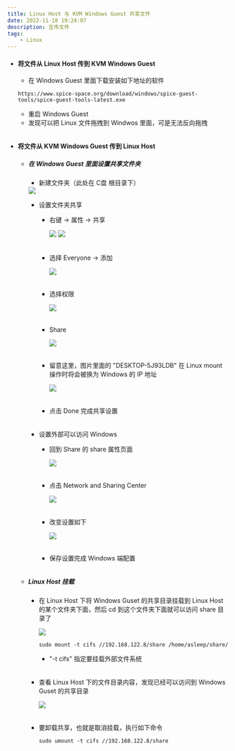 ```yaml
---
title: Linux Host 与 KVM Windows Guest 共享文件
date: 2022-11-18 19:24:07
description: 互传文件
tags:
    - Linux
---
```


- #### 将文件从 Linux Host 传到 KVM Windows Guest

    - 在 Windows Guest 里面下载安装如下地址的软件
    
    ```
    https://www.spice-space.org/download/windows/spice-guest-tools/spice-guest-tools-latest.exe
    ```
    
    - 重启 Windows Guest
    - 发现可以把 Linux 文件拖拽到 Windwos 里面，可是无法反向拖拽
    
###### 

- #### 将文件从 KVM Windows Guest 传到 Linux Host

    - ##### 在 Windows Guest 里面设置共享文件夹
    
        - 新建文件夹（此处在 C盘 根目录下）
        <img src="../pictures/Linux-H-Windows-G 共享文件/2022.11.18.19.37.19.png"/>
        
        - 设置文件夹共享
        
            - 右键 -> 属性 -> 共享
            
                <img src="../pictures/Linux-H-Windows-G 共享文件/2022.11.18.19.39.56.png"/>
            
                <img src="../pictures/Linux-H-Windows-G 共享文件/2022.11.18.19.41.28.png"/>
                
                
            ######  
            - 选择 Everyone -> 添加
            
                <img src="../pictures/Linux-H-Windows-G 共享文件/2022.11.18.19.43.00.png"/>
                
            ###### 
            - 选择权限
                
                <img src="../pictures/Linux-H-Windows-G 共享文件/2022.11.18.19.45.31.png"/>
            ###### 
            - Share
            
                <img src="../pictures/Linux-H-Windows-G 共享文件/2022.11.18.19.46.52.png"/>
            ######  
            - 留意这里，图片里面的 "DESKTOP-5J93LDB" 在 Linux mount 操作时将会被换为 Windows 的 IP 地址
            
                <img src="../pictures/Linux-H-Windows-G 共享文件/2022.11.18.19.48.24.png"/>
            ###### 
            - 点击 Done 完成共享设置
            
        ###### 
        
        - 设置外部可以访问 Windows
            
            - 回到 Share 的 share 属性页面
            
                <img src="../pictures/Linux-H-Windows-G 共享文件/2022.11.18.19.39.56.png"/>
            ######  
            - 点击 Network and Sharing Center
                
                <img src="../pictures/Linux-H-Windows-G 共享文件/2022.11.18.19.54.42.png"/>
            ######  
            - 改变设置如下
            
                <img src="../pictures/Linux-H-Windows-G 共享文件/2022.11.18.19.56.55.png"/>
            
            ###### 
            - 保存设置完成 Windows 端配置
            
    ###### 
    - ##### Linux Host 挂载
    
        - 在 Linux Host 下将 Windows Guset 的共享目录挂载到 Linux Host 的某个文件夹下面，然后 cd 到这个文件夹下面就可以访问 share 目录了
        
            <img src="../pictures/Linux-H-Windows-G 共享文件/2022.11.18.20.17.42.png"/>
            
            ```
            sudo mount -t cifs //192.168.122.8/share /home/asleep/share/
            ```
            
            - "-t cifs" 指定要挂载外部文件系统
            
            ###### 
        - 查看 Linux Host 下的文件目录内容，发现已经可以访问到 Windows Guset 的共享目录
        
            <img src="../pictures/Linux-H-Windows-G 共享文件/2022.11.18.20.21.08.png"/>
            
            ###### 
        - 要卸载共享，也就是取消挂载，执行如下命令
        
            ```
            sudo umount -t cifs //192.168.122.8/share
            ```

